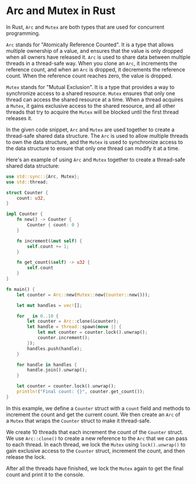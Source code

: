 # Arc and Mutex in Rust

In Rust, `Arc` and `Mutex` are both types that are used for concurrent programming.

`Arc` stands for "Atomically Reference Counted". It is a type that allows multiple ownership of a value, and ensures that the value is only dropped when all owners have released it. `Arc` is used to share data between multiple threads in a thread-safe way. When you clone an `Arc`, it increments the reference count, and when an `Arc` is dropped, it decrements the reference count. When the reference count reaches zero, the value is dropped.

`Mutex` stands for "Mutual Exclusion". It is a type that provides a way to synchronize access to a shared resource. `Mutex` ensures that only one thread can access the shared resource at a time. When a thread acquires a `Mutex`, it gains exclusive access to the shared resource, and all other threads that try to acquire the `Mutex` will be blocked until the first thread releases it.

In the given code snippet, `Arc` and `Mutex` are used together to create a thread-safe shared data structure. The `Arc` is used to allow multiple threads to own the data structure, and the `Mutex` is used to synchronize access to the data structure to ensure that only one thread can modify it at a time.

Here's an example of using `Arc` and `Mutex` together to create a thread-safe shared data structure:

```rust
use std::sync::{Arc, Mutex};
use std::thread;

struct Counter {
    count: u32,
}

impl Counter {
    fn new() -> Counter {
        Counter { count: 0 }
    }

    fn increment(&mut self) {
        self.count += 1;
    }

    fn get_count(&self) -> u32 {
        self.count
    }
}

fn main() {
    let counter = Arc::new(Mutex::new(Counter::new()));

    let mut handles = vec![];

    for _ in 0..10 {
        let counter = Arc::clone(&counter);
        let handle = thread::spawn(move || {
            let mut counter = counter.lock().unwrap();
            counter.increment();
        });
        handles.push(handle);
    }

    for handle in handles {
        handle.join().unwrap();
    }

    let counter = counter.lock().unwrap();
    println!("Final count: {}", counter.get_count());
}
```

In this example, we define a `Counter` struct with a `count` field and methods to increment the count and get the current count. We then create an `Arc` of a `Mutex` that wraps the `Counter` struct to make it thread-safe.

We create 10 threads that each increment the count of the `Counter` struct. We use `Arc::clone()` to create a new reference to the `Arc` that we can pass to each thread. In each thread, we lock the `Mutex` using `lock().unwrap()` to gain exclusive access to the `Counter` struct, increment the count, and then release the lock.

After all the threads have finished, we lock the `Mutex` again to get the final count and print it to the console.
